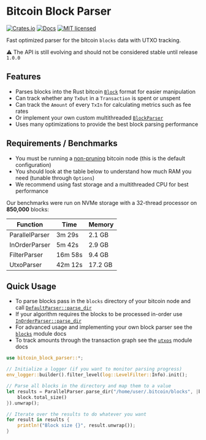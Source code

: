 # Bitcoin Block Parser

[![Crates.io][crates-badge]][crates-url]
[![Docs][docs-badge]][docs-url]
[![MIT licensed][mit-badge]][mit-url]

[crates-badge]: https://img.shields.io/crates/v/bitcoin-block-parser.svg
[crates-url]: https://crates.io/crates/bitcoin-block-parser
[mit-badge]: https://img.shields.io/badge/license-MIT-blue.svg
[mit-url]: https://github.com/sumopool/bitcoin-block-parser/blob/master/LICENSE
[docs-badge]: https://img.shields.io/docsrs/bitcoin-block-parser
[docs-url]: https://docs.rs/bitcoin-block-parser

Fast optimized parser for the bitcoin `blocks` data with UTXO tracking.

⚠️ The API is still evolving and should not be considered stable until release `1.0.0`

## Features
- Parses blocks into the Rust bitcoin [`Block`](bitcoin::Block) format for easier manipulation
- Can track whether any `TxOut` in a `Transaction` is spent or unspent
- Can track the `Amount` of every `TxIn` for calculating metrics such as fee rates
- Or implement your own custom multithreaded [`BlockParser`](crate::BlockParser)
- Uses many optimizations to provide the best block parsing performance

## Requirements / Benchmarks
- You must be running a [non-pruning](https://bitcoin.org/en/full-node#reduce-storage) bitcoin node (this is the default configuration)
- You should look at the table below to understand how much RAM you need (tunable through `Options`)
- We recommend using fast storage and a multithreaded CPU for best performance

Our benchmarks were run on NVMe storage with a 32-thread processor on **850,000** blocks:

| Function       | Time    | Memory  |
|----------------|---------|---------|
| ParallelParser | 3m 29s  | 2.1 GB  | 
| InOrderParser  | 5m 42s  | 2.9 GB  | 
| FilterParser   | 16m 58s | 9.4 GB  |
| UtxoParser     | 42m 12s | 17.2 GB |

## Quick Usage
- To parse blocks pass in the `blocks` directory of your bitcoin node and call [`DefaultParser::parse_dir`](blocks::DefaultParser::parse_dir)
- If your algorithm requires the blocks to be processed in-order use [`InOrderParser::parse_dir`](blocks::InOrderParser::parse_dir)
- For advanced usage and implementing your own block parser see the [`blocks`](crate::blocks) module docs
- To track amounts through the transaction graph see the [`utxos`](crate::utxos) module docs

```rust
use bitcoin_block_parser::*;

// Initialize a logger (if you want to monitor parsing progress)
env_logger::builder().filter_level(log::LevelFilter::Info).init();

// Parse all blocks in the directory and map them to a value
let results = ParallelParser.parse_dir("/home/user/.bitcoin/blocks", |block| {
    block.total_size()
}).unwrap();

// Iterate over the results to do whatever you want
for result in results {
    println!("Block size {}", result.unwrap());
}
```
